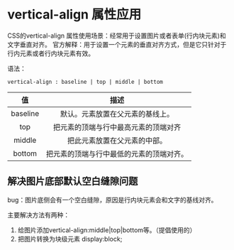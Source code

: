 # vertical-align 属性应用

CSS的vertical-align 属性使用场景：经常用于设置图片或者表单(行内块元素)和文字垂直对齐。
官方解释：用于设置一个元素的垂直对齐方式，但是它只针对于行内元素或者行内块元素有效。

语法：

    vertical-align : baseline | top | middle | bottom

|值|描述|
|:-:|:-:|
|baseline|默认。元素放置在父元素的基线上。|
|top|把元素的顶端与行中最高元素的顶端对齐|
|middle|把此元素放置在父元素的中部。|
|bottom|把元素的顶端与行中最低的元素的顶端对齐。|

## 解决图片底部默认空白缝隙问题

bug：图片底侧会有一个空白缝隙，原因是行内块元素会和文字的基线对齐。

主要解决方法有两种：

1. 给图片添加vertical-align:middle|top|bottom等。（提倡使用的）
2. 把图片转换为块级元素 display:block;